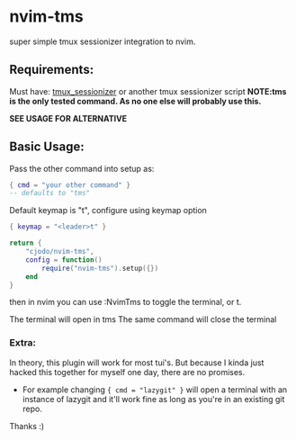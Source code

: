 # nvim-tms

super simple tmux sessionizer integration to nvim.

## Requirements: 
Must have: [tmux_sessionizer]("https://github.com/jrmoulton/tmux-sessionizer")   or another tmux sessionizer script **NOTE:tms is the only tested command.  As no one else will probably use this.**

**SEE USAGE FOR ALTERNATIVE**

## Basic Usage: 
Pass the other command into setup as:
```lua
{ cmd = "your other command" }
-- defaults to "tms"
```
Default keymap is "<leader>t", configure using keymap option
```lua
{ keymap = "<leader>t" }
```

```lua
return {
    "cjodo/nvim-tms",
    config = function()
        require("nvim-tms").setup({})
    end
}
```
then in nvim you can use :NvimTms to toggle the terminal, or <leader>t.

The terminal will open in tms
The same command will close the terminal

### Extra:

In theory, this plugin will work for most tui's.  But because I kinda just hacked this together for myself one day, there are no promises.

- For example changing `{ cmd = "lazygit" }` will open a terminal with an instance of lazygit and it'll work fine as long as you're in an existing git repo.

Thanks :)
